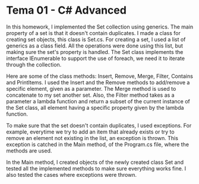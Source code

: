 # Tema 01 - C# Advanced

In this homework, I implemented the Set collection using generics. The main property of a set is that it doesn't contain duplicates. I made a class for creating set objects, this class is Set.cs. For creating a set, I used a list of generics as a class field. All the operations were done using this list, but making sure the set's property is handled. The Set class implements the interface IEnumerable to support the use of foreach, we need it to iterate through the collection. 

Here are some of the class methods: Insert, Remove, Merge, Filter, Contains and PrintItems. I used the Insert and the Remove methods to add/remove a specific element, given as a parameter. The Merge method is used to concatenate to my set another set. Also, the Filter method takes as a parameter a lambda function and return a subset of the current instance of the Set class, all element having a specific property given by the lambda function.

To make sure that the set doesn't contain duplicates, I used exceptions. For example, everytime we try to add an item that already exists or try to remove an element not existing in the list, an exception is thrown. This exception is catched in the Main method, of the Program.cs file, where the methods are used.

In the Main method, I created objects of the newly created class Set and tested all the implemented methods to make sure everything works fine. I also tested the cases where exceptions were thrown.
